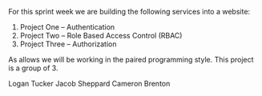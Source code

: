 For this sprint week we are building the following services into a website:

1.	Project One – Authentication
2.	Project Two – Role Based Access Control (RBAC)
3.	Project Three – Authorization

As allows we will be working in the paired programming style. This project is a group of 3.

Logan Tucker
Jacob Sheppard
Cameron Brenton